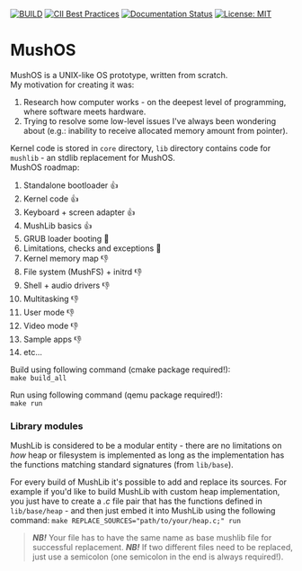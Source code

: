 [![BUILD](https://github.com/pseusys/MushOS/actions/workflows/build.yml/badge.svg)](https://github.com/pseusys/MushOS/actions/workflows/build.yml)
[![CII Best Practices](https://bestpractices.coreinfrastructure.org/projects/4018/badge)](https://bestpractices.coreinfrastructure.org/projects/4018)
[![Documentation Status](https://readthedocs.org/projects/mushos/badge/?version=latest)](https://mushos.readthedocs.io/en/latest/?badge=latest)
[![License: MIT](https://img.shields.io/badge/License-MIT-yellow.svg)](https://opensource.org/licenses/MIT)

# MushOS

MushOS is a UNIX-like OS prototype, written from scratch.  
My motivation for creating it was:
1. Research how computer works - on the deepest level of programming, where software meets hardware.
2. Trying to resolve some low-level issues I've always been wondering about (e.g.: inability to receive allocated memory amount from pointer).

Kernel code is stored in `core` directory, `lib` directory contains code for `mushlib` - an stdlib replacement for MushOS.  
MushOS roadmap:
1. Standalone bootloader 👍
2. Kernel code 👍
3. Keyboard + screen adapter 👍
4. MushLib basics 👍
5. GRUB loader booting 🤙
6. Limitations, checks and exceptions 🤙
7. Kernel memory map 👎
8. File system (MushFS) + initrd 👎
9. Shell + audio drivers 👎
10. Multitasking 👎
11. User mode 👎
12. Video mode 👎
13. Sample apps 👎
14. etc...

Build using following command (cmake package required!):  
`make build_all`

Run using following command (qemu package required!):  
`make run`


### Library modules

MushLib is considered to be a modular entity - there are no limitations on *how* heap or filesystem is implemented as long as the implementation has the functions matching standard signatures (from `lib/base`).

For every build of MushLib it's possible to add and replace its sources.
For example if you'd like to build MushLib with custom heap implementation, you just have to create a *.c* file pair that has the functions defined in `lib/base/heap` - and then just embed it into MushLib using the following command:
`make REPLACE_SOURCES="path/to/your/heap.c;" run`

> **_NB!_** Your file has to have the same name as base mushlib file for successful replacement.
> **_NB!_** If two different files need to be replaced, just use a semicolon (one semicolon in the end is always required!).
